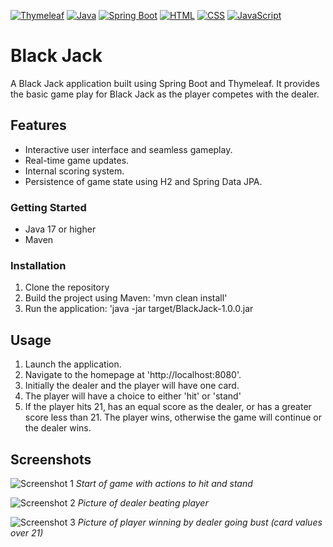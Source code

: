 [![Thymeleaf](https://img.shields.io/badge/Thymeleaf-3.0.12-brightgreen)](https://www.thymeleaf.org/)
[![Java](https://img.shields.io/badge/Java-11-blue)](https://www.oracle.com/java/)
[![Spring Boot](https://img.shields.io/badge/Spring_Boot-2.5.1-brightgreen)](https://spring.io/projects/spring-boot)
[![HTML](https://img.shields.io/badge/HTML-5-orange)](https://www.w3.org/TR/html52/)
[![CSS](https://img.shields.io/badge/CSS-3-blue)](https://www.w3.org/Style/CSS/)
[![JavaScript](https://img.shields.io/badge/JavaScript-ES6-yellow)](https://developer.mozilla.org/en-US/docs/Web/JavaScript)

# Black Jack

A Black Jack application built using Spring Boot and Thymeleaf. It provides the basic game play for Black Jack as the player competes with the dealer.


## Features
- Interactive user interface and seamless gameplay.
- Real-time game updates.
- Internal scoring system.
- Persistence of game state using H2 and Spring Data JPA.

### Getting Started
- Java 17 or higher
- Maven

### Installation
1. Clone the repository
2. Build the project using Maven: 'mvn clean install'
3. Run the application: 'java -jar target/BlackJack-1.0.0.jar

## Usage
1. Launch the application.
2. Navigate to the homepage at 'http://localhost:8080'.
3. Initially the dealer and the player will have one card.
4. The player will have a choice to either 'hit' or 'stand'
5. If the player hits 21, has an equal score as the dealer, or has a greater score less than 21. The player wins, otherwise the game will continue or the dealer wins.

## Screenshots

![Screenshot 1](/assets/screenshot1.png)
*Start of game with actions to hit and stand*

![Screenshot 2](/assets/screenshot2.png)
*Picture of dealer beating player*

![Screenshot 3](/assets/screenshot3.png)
*Picture of player winning by dealer going bust (card values over 21)*
